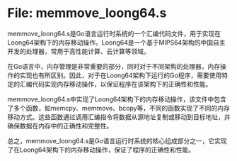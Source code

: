 # File: memmove_loong64.s

memmove_loong64.s是Go语言运行时系统的一个汇编代码文件，用于实现在Loong64架构下的内存移动操作。Loong64是一个基于MIPS64架构的中国自主开发的处理器，常用于高性能计算、云计算等领域。

在Go语言中，内存管理是非常重要的部分，同时对于不同架构的处理器，内存操作的实现也有所区别。因此，对于在Loong64架构下运行的Go程序，需要使用特定的汇编代码实现内存移动操作，以保证程序在该架构下的正确性和性能。

memmove_loong64.s中实现了Loong64架构下的内存移动操作，该文件中包含了多个函数，如memcpy、memmove、bcopy等，不同的函数实现了不同的内存移动方式。这些函数通过调用汇编指令将数据从源地址复制或移动到目标地址，并确保数据在内存中的正确性和完整性。

总之，memmove_loong64.s是Go语言运行时系统的核心组成部分之一，它实现了在Loong64架构下的内存移动操作，保证了程序的正确性和性能。


